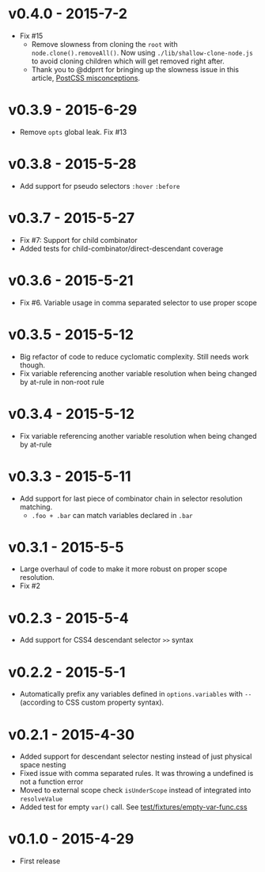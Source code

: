 
# v0.4.0 - 2015-7-2

 - Fix #15
 	 - Remove slowness from cloning the `root` with `node.clone().removeAll()`. Now using `./lib/shallow-clone-node.js` to avoid cloning children which will get removed right after.
 	 - Thank you to @ddprrt for bringing up the slowness issue in this article, [PostCSS misconceptions](https://medium.com/@ddprrt/postcss-misconceptions-faf5dc5038df).



# v0.3.9 - 2015-6-29

 - Remove `opts` global leak. Fix #13


# v0.3.8 - 2015-5-28

 - Add support for pseudo selectors `:hover` `:before`

# v0.3.7 - 2015-5-27

 - Fix #7: Support for child combinator
 - Added tests for child-combinator/direct-descendant coverage

# v0.3.6 - 2015-5-21

 - Fix #6. Variable usage in comma separated selector to use proper scope

# v0.3.5 - 2015-5-12

 - Big refactor of code to reduce cyclomatic complexity. Still needs work though.
 - Fix variable referencing another variable resolution when being changed by at-rule in non-root rule

# v0.3.4 - 2015-5-12

 - Fix variable referencing another variable resolution when being changed by at-rule

# v0.3.3 - 2015-5-11

 - Add support for last piece of combinator chain in selector resolution matching. 
 	 - `.foo + .bar` can match variables declared in `.bar`

# v0.3.1 - 2015-5-5

 - Large overhaul of code to make it more robust on proper scope resolution.
 - Fix #2

# v0.2.3 - 2015-5-4

 - Add support for CSS4 descendant selector `>>` syntax

# v0.2.2 - 2015-5-1

 - Automatically prefix any variables defined in `options.variables` with `--` (according to CSS custom property syntax).

# v0.2.1 - 2015-4-30

 - Added support for descendant selector nesting instead of just physical space nesting
 - Fixed issue with comma separated rules. It was throwing a undefined is not a function error
 - Moved to external scope check `isUnderScope` instead of integrated into `resolveValue`
 - Added test for empty `var()` call. See [test/fixtures/empty-var-func.css](https://github.com/MadLittleMods/postcss-css-variables/blob/master/test/fixtures/empty-var-func.css)

# v0.1.0 - 2015-4-29

 - First release